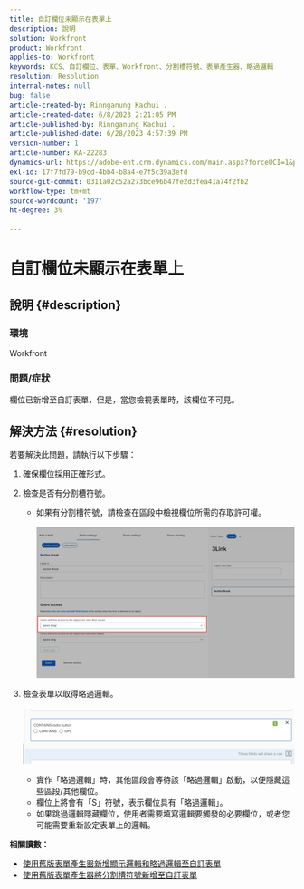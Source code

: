 ```yaml
---
title: 自訂欄位未顯示在表單上
description: 說明
solution: Workfront
product: Workfront
applies-to: Workfront
keywords: KCS、自訂欄位、表單、Workfront、分割槽符號、表單產生器、略過邏輯
resolution: Resolution
internal-notes: null
bug: false
article-created-by: Rinnganung Kachui .
article-created-date: 6/8/2023 2:21:05 PM
article-published-by: Rinnganung Kachui .
article-published-date: 6/28/2023 4:57:39 PM
version-number: 1
article-number: KA-22283
dynamics-url: https://adobe-ent.crm.dynamics.com/main.aspx?forceUCI=1&pagetype=entityrecord&etn=knowledgearticle&id=193690ad-0706-ee11-8f6e-6045bd006793
exl-id: 17f7fd79-b9cd-4bb4-b8a4-e7f5c39a3efd
source-git-commit: 0311a02c52a273bce96b47fe2d3fea41a74f2fb2
workflow-type: tm+mt
source-wordcount: '197'
ht-degree: 3%

---
```


# 自訂欄位未顯示在表單上

## 說明 {#description}


### <b>環境</b>

Workfront

### <b>問題/症狀</b>

欄位已新增至自訂表單，但是，當您檢視表單時，該欄位不可見。


## 解決方法 {#resolution}


若要解決此問題，請執行以下步驟：

1. 確保欄位採用正確形式。
2. 檢查是否有分割槽符號。

   - 如果有分割槽符號，請檢查在區段中檢視欄位所需的存取許可權。                     ![](assets/f585c275-ad15-ee11-8f6e-6045bd006793.png)
3. 檢查表單以取得略過邏輯。                                                                                                                                               ![](assets/6067dbce-ad15-ee11-8f6e-6045bd006793.png)
   - 實作「略過邏輯」時，其他區段會等待該「略過邏輯」啟動，以便隱藏這些區段/其他欄位。
   - 欄位上將會有「S」符號，表示欄位具有「略過邏輯」。
   - 如果跳過邏輯隱藏欄位，使用者需要填寫邏輯要觸發的必要欄位，或者您可能需要重新設定表單上的邏輯。


<b>相關讀數：</b>

- [使用舊版表單產生器新增顯示邏輯和略過邏輯至自訂表單](https://experienceleague.adobe.com/docs/workfront/using/administration-and-setup/customize/custom-forms/custom-form-builder/use-the-custom-form-builder/display-or-skip-logic-custom-form.html)
- [使用舊版表單產生器將分割槽符號新增至自訂表單](https://experienceleague.adobe.com/docs/workfront/using/administration-and-setup/customize/custom-forms/custom-form-builder/use-the-custom-form-builder/add-a-section-break-to-a-custom-form.htm)

